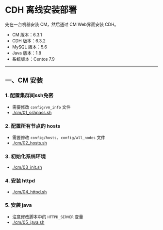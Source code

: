 # CDH 离线安装部署

先在一台机器安装 CM，然后通过 CM Web界面安装 CDH。

- CM 版本：6.3.1
- CDH 版本：6.3.2
- MySQL 版本：5.6
- Java 版本：1.8
- 系统版本：Centos 7.9

*****

## 一、CM 安装

### 1. 配置集群间ssh免密
- 需要修改 `config/vm_info` 文件
- [./cm/01_sshpass.sh](./cm/01_sshpass.sh)

### 2. 配置所有节点的 hosts
- 需要修改 `config/hosts`、`config/all_nodes` 文件
- [./cm/02_hosts.sh](./cm/02_hosts.sh)

### 3. 初始化系统环境
- [./cm/03_init.sh](./cm/03_init.sh)

### 4. 安装 httpd
- [./cm/04_httpd.sh](./cm/04_httpd.sh)

### 5. 安装 java
- 注意修改脚本中的 `HTTPD_SERVER` 变量
- [./cm/05_java.sh](./cm/05_java.sh)



